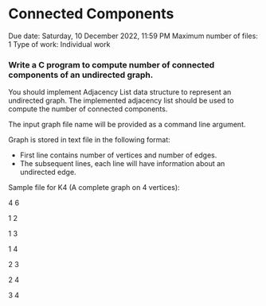# Connected Components
 Due date: Saturday, 10 December 2022, 11:59 PM
 Maximum number of files: 1
Type of work:  Individual work
### Write a C program to compute number of connected components of an undirected graph.

You should implement Adjacency List data structure to represent an undirected graph.
The implemented adjacency list should be used to compute the number of connected components.

The input graph file name will be provided as a command line argument.

Graph is stored in text file in the following format:
- First line contains number of vertices and number of edges.
- The subsequent lines, each line will have information about an undirected edge.

Sample file for K4 (A complete graph on 4 vertices):

4 6

1 2

1 3


1 4

2 3

2 4

3 4